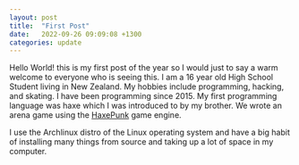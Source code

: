 ```yaml
---
layout: post
title:  "First Post"
date:   2022-09-26 09:09:08 +1300
categories: update
---
```

Hello World! this is my first post of the year so I would just to say a warm welcome to everyone who is seeing this. I am a 16 year old High School Student living in New Zealand. My hobbies include programming, hacking, and skating. I have been programming since 2015. My first programming language was haxe which I was introduced to by my brother. We wrote an arena game using the [HaxePunk][haxepunk-git] game engine.

I use the Archlinux distro of the Linux operating system and have a big habit of installing many things from source and taking up a lot of space in my computer.

[haxepunk-git]: https://github.com/HaxePunk/HaxePunk

